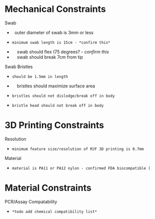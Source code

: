 # Mechanical Constraints
Swab
-   	outer diameter of swab is 3mm or less
-     minimum swab length is 15cm - *confirm this*
-     swab should flex (75 degrees? - *confirm this*
-     swab should break 7cm from tip

Swab Bristles
-     should be 1.5mm in length
-     bristles should maximize surface area
-     bristles should not dislodge/break off in body
-     bristle head should not break off in body


# 3D Printing Constraints
Resolution
-     minimum feature size/resolution of MJF 3D printing is 0.7mm
Material
-     material is PA11 or PA12 nylon - confirmed FDA biocompatible (

# Material Constraints
PCR/Assay Compatability
-     *todo add chemical compatibility list*

